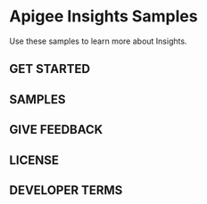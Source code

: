 Apigee Insights Samples
=======================

Use these samples to learn more about Insights.

GET STARTED
-----------


SAMPLES
-------


GIVE FEEDBACK
-------------


LICENSE
-------


DEVELOPER TERMS
---------------


